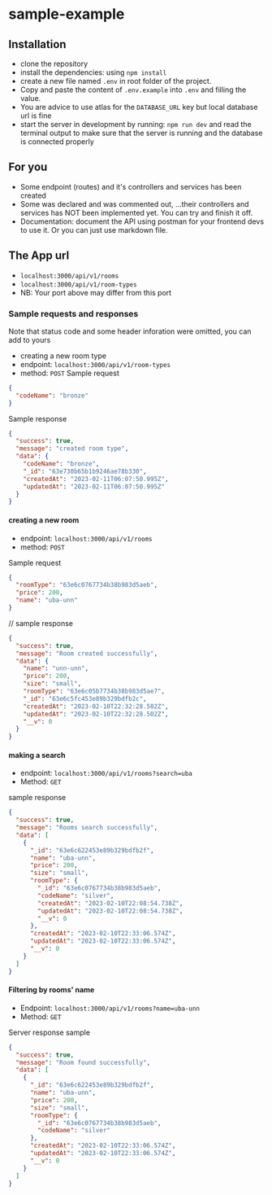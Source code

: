 # sample-example

## Installation
- clone the repository
- install the dependencies: using `npm install`
- create a new file named `.env` in root folder of the project.
- Copy and paste the content of `.env.example` into `.env` and filling the value.
- You are advice to use atlas for the `DATABASE_URL` key but local database url is fine
- start the server in development by running: `npm run dev` and read the terminal output to make sure that the server is running and the database is connected properly

## For you
- Some endpoint (routes) and it's controllers and services has been created
- Some was declared and was commented out, ...their controllers and services has NOT been implemented yet. You can try and finish it off.
- Documentation: document the API using postman for your frontend devs to use it. Or you can just use markdown file.

## The App url
- `localhost:3000/api/v1/rooms`
- `localhost:3000/api/v1/room-types`
- NB: Your port above may differ from this port

### Sample requests and responses
Note that status code and some header inforation were omitted, you can add to yours

- creating a new room type
- endpoint: `localhost:3000/api/v1/room-types`
- method: `POST`
Sample request
```json
{
  "codeName": "bronze"
}
```

Sample response
```json
{
  "success": true,
  "message": "created room type",
  "data": {
    "codeName": "bronze",
    "_id": "63e730b65b1b9246ae78b330",
    "createdAt": "2023-02-11T06:07:50.995Z",
    "updatedAt": "2023-02-11T06:07:50.995Z"
  }
}
```

#### creating a new room
- endpoint: `localhost:3000/api/v1/rooms`
- method: `POST`

Sample request
```json
{
  "roomType": "63e6c0767734b38b983d5aeb",
  "price": 200,
  "name": "uba-unn"
}
```
// sample response
```json
{
  "success": true,
  "message": "Room created successfully",
  "data": {
    "name": "unn-unn",
    "price": 200,
    "size": "small",
    "roomType": "63e6c05b7734b38b983d5ae7",
    "_id": "63e6c5fc453e89b329bdfb2c",
    "createdAt": "2023-02-10T22:32:28.502Z",
    "updatedAt": "2023-02-10T22:32:28.502Z",
    "__v": 0
  }
}
```

#### making a search
- endpoint: `localhost:3000/api/v1/rooms?search=uba`
- Method: `GET`

sample response
```json
{
  "success": true,
  "message": "Rooms search successfully",
  "data": [
    {
      "_id": "63e6c622453e89b329bdfb2f",
      "name": "uba-unn",
      "price": 200,
      "size": "small",
      "roomType": {
        "_id": "63e6c0767734b38b983d5aeb",
        "codeName": "silver",
        "createdAt": "2023-02-10T22:08:54.738Z",
        "updatedAt": "2023-02-10T22:08:54.738Z",
        "__v": 0
      },
      "createdAt": "2023-02-10T22:33:06.574Z",
      "updatedAt": "2023-02-10T22:33:06.574Z",
      "__v": 0
    }
  ]
}
```

#### Filtering by rooms' name
- Endpoint: `localhost:3000/api/v1/rooms?name=uba-unn`
- Method: `GET`

Server response sample
```json
{
  "success": true,
  "message": "Room found successfully",
  "data": [
    {
      "_id": "63e6c622453e89b329bdfb2f",
      "name": "uba-unn",
      "price": 200,
      "size": "small",
      "roomType": {
        "_id": "63e6c0767734b38b983d5aeb",
        "codeName": "silver"
      },
      "createdAt": "2023-02-10T22:33:06.574Z",
      "updatedAt": "2023-02-10T22:33:06.574Z",
      "__v": 0
    }
  ]
}
```

